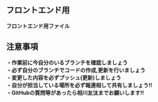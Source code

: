 ## フロントエンド用

**フロントエンド用ファイル**

## 注意事項
 **・作業前に今自分のいるブランチを確認しましょう<br>**
 **・必ず自分のブランチでコードの作成,更新を行いましょう<br>**
 **・変更した内容を必ずプッシュ(更新)しましょう<br>**
 **・自分が担当している場所を必ず報連相して共有しましょう!!<br>**
 **・GitHubの質問等があったら相川友汰までお願いします!!**
